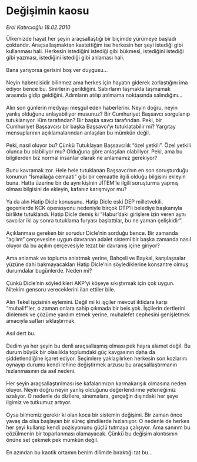 # Değişimin kaosu

*Erol Katırcıoğlu 18.02.2010*

<div class="taraf_structure_2col_1zq">
<div class="margen_n">



 <p>Ülkemizde hayat her şeyin araçsallaştığı bir biçimde yürümeye başladı çoktandır. Araçsallaşmaktan kastettiğim ise herkesin her şeyi istediği gibi kullanması hali. Herkesin istediğini istediği gibi bükmesi, istediğini istediği gibi yazması, istediğini istediği gibi anlaması hali.<br/><br/>Bana yarıyorsa gerisini boş ver duygusu... <br/><br/>Neyin habercisidir bilinmez ama herkes için hayatın giderek zorlaştığını ima ediyor bence bu. Sinirlerin gerildiğini. Sabırların taşmakla taşmamak arasında gidip geldiğini. Adımların atılıp atılmama noktasında salındığını... <br/><br/>Alın son günlerin medyayı meşgul eden haberlerini. Neyin doğru, neyin yanlış olduğunu anlayabiliyor musunuz? Bir Cumhuriyet Başsavcı sorgulanıp tutuklanıyor. Kim tarafından? Bir başka savcı tarafından. Peki, bir Cumhuriyet Başsavcısı bir başka Başsavcı’yı tutuklatabilir mi? Yargıtay mensuplarının açıklamalarından anlaşılan bu mümkün değil. <br/><br/>Peki, nasıl oluyor bu? Çünkü Tutuklayan Başsavcılık “özel yetkili”. Özel yetkili olunca bu olabiliyor mu? Olduğuna göre anlaşılan olabiliyor. Peki, ama bu bilgilerden biz normal insanlar olarak ne anlamamız gerekiyor? <br/><br/>Bunu kavramak zor. Hele hele tutuklanan Başsavcı’nın en son soruşturduğu konunun “İsmailağa cemaati” gibi bir cemaatle ilgili olduğu bilgisini ekleyin buna. Hatta üzerine bir de aynı kişinin JİTEM’le ilgili soruşturma yapmış olması bilgisini de ekleyin, kafanız karışmıyor mu? <br/><br/>Ya da alın Hatip Dicle konusunu. Hatip Dicle eski DEP milletvekili, geçenlerde KCK operasyonu nedeniyle birçok DTP’li belediye başkanıyla birlikte tutuklandı. Hatip Dicle demiş ki “Habur’daki girişlere izin veren aynı savcılar iki ay sonra tutuklama furyası başlattılar, bu ne yaman çelişkidir”. <br/><br/>Açıklanması gereken bir sorudur Dicle’nin sorduğu bence. Bir zamanda “açılım” çerçevesine uygun davranan adalet sistemi bir başka zamanda nasıl oluyor da bu açılım çerçevesiyle tezat bir davranış içine giriyor? <br/><br/>Ama anlamak ve topluma anlatmak yerine, Bahçeli ve Baykal, karşılaşsalar yüzüne dahi bakmayacakları Hatip Dicle’nin söylediklerine konsantre olmuş durumdalar bugünlerde. Neden mi? <br/><br/>Çünkü Dicle’nin söyledikleri AKP’yi köşeye sıkıştırmak için çok uygun. Nitekim gensoru vereceklerini ilan ettiler bile. <br/><br/>Alın Tekel işçisinin eylemini. Değil mi ki işçiler mevcut iktidara karşı “muhalif”ler, o zaman onlara sahip çıkmada bir beis yok. İşçilerin dertlerini dinlemek ve çözüme yardım etmek yerine, muhalefet cephesini genişletmek amacıyla safları sıklaştırmak. <br/><br/>Asıl dert bu. <br/><br/>Dedim ya her şeyin bu denli araçsallaşmış olması pek hayra alamet değil. Bu durum büyük bir olasılıkla toplumdaki güç kavgasının daha da şiddetlendiğine işaret ediyor. Seçimlere yaklaşılırken herkesin son kozlarını oynayıp durumu kendi lehine değiştirmek arzusu bu araçsallaştırmanın hızlanmasının da asıl nedeni. <br/><br/>Her şeyin araçsallaştırılması ise kafalarımızın karmakarışık olmasına neden oluyor. Neyin doğru neyin yanlış olduğunu değerlendirme yeteneğimiz azalıyor. O nedenle de dizilere, sinemalara, gerçeğin dışındaki her şeye ilgimiz ve tutkumuz artıyor. <br/><br/>Oysa bilmemiz gerekir ki olan koca bir sistemin değişimi. Bir zaman önce yavaş da olsa başlayan bir süreç şimdilerde hızlanıyor. O nedenle de herkes her şeyi kullanıp kendi pozisyonunu güçlü tutmaya çalışıyor. Ama sanırım bu çözülmenin bir toparlanması olamayacak. Çünkü bu değişim akıntısının önüne set çekmek pek mümkün değil. <br/><br/>En azından bu kaotik ortamın benim dilimde bıraktığı tat bu...</p>
<br/>
<br/>
<br/>



<br/>


<div id="taraf_not">
</div>

</div>


</div>

